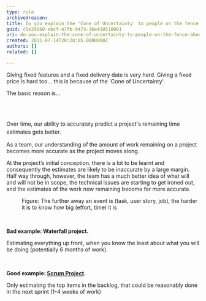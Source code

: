 ```yaml
---
type: rule
archivedreason: 
title: Do you explain the 'Cone of Uncertainty' to people on the fence about Agile?
guid: c5e29560-ebcf-47fb-9473-36e418510001
uri: do-you-explain-the-cone-of-uncertainty-to-people-on-the-fence-about-agile
created: 2011-07-14T20:28:05.0000000Z
authors: []
related: []

---
```




  <p>Giving fixed features and a fixed delivery date is very hard. Giving a fixed price is hard too... this is because of the 'Cone of Uncertainty'.</p>
<p>The basic&#160;reason is...</p>

<br><excerpt class='endintro'></excerpt><br>
<p><span style="line-height&#58;20.799999237060547px;">Over time, our ability to accurately predict a project's remaining time estimates gets better.</span>​<br></p><p>As a team, our understanding of the amount of work remaining on a project becomes more accurate as the project moves along.</p><p>At the project’s initial conception, there is a lot to be learnt and consequently the estimates are likely to be inaccurate by a large margin. Half way through, however, the team has a much better idea of what will and will not be in scope, the technical issues are starting to get ironed out, and the estimates of the work now remaining become far more accurate.</p><dl class="image"><dt>
      <img src="/PublishingImages/396294_Cone-of-Uncertainty.jpg" border="0" alt="" />
   </dt><dd>Figure&#58; The further away an event is (task, user story, job), the harder it is to know how big (effort, time) it is</dd></dl><p>
&#160;</p><p><strong>Bad example&#58; Waterfall project.
</strong></p><p>Estimating everything up front, when you know the least about what you will be doing (potentially 6 months of&#160;work).</p><p>&#160;</p><p><strong>Good example&#58; <a href="http&#58;//www.ssw.com.au/ssw/consulting/scrum.aspx">Scrum Project</a>.</strong></p><p>Only estimating the top items in the backlog, that could be reasonably done in the next sprint (1-4 weeks of work)</p>


